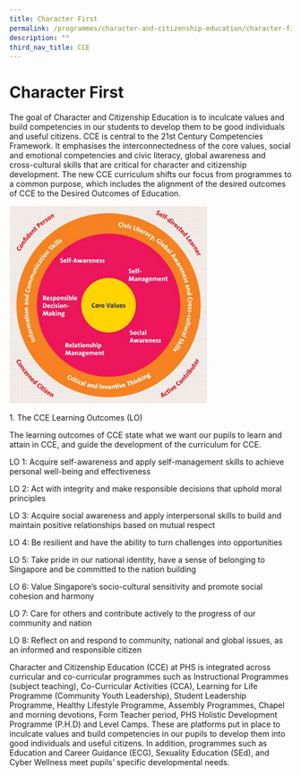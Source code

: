 ```yaml
---
title: Character First
permalink: /programmes/character-and-citizenship-education/character-first/
description: ""
third_nav_title: CCE
---
```


# **Character First**

The goal of Character and Citizenship Education is to inculcate values and build competencies in our students to develop them to be good individuals and useful citizens. CCE is central to the 21st Century Competencies Framework. It emphasises the interconnectedness of the core values, social and emotional competencies and civic literacy, global awareness and cross-cultural skills that are critical for character and citizenship development. The new CCE curriculum shifts our focus from programmes to a common purpose, which includes the alignment of the desired outcomes of CCE to the Desired Outcomes of Education.

<img src="/images/cce-characterFirst.jpg" 
     style="width:70%">
		 
1\. The CCE Learning Outcomes (LO)

  

The learning outcomes of CCE state what we want our pupils to learn and attain in CCE, and guide the development of the curriculum for CCE.

LO 1: Acquire self-awareness and apply self-management skills to achieve personal well-being and effectiveness

LO 2: Act with integrity and make responsible decisions that uphold moral principles 

LO 3: Acquire social awareness and apply interpersonal skills to build and maintain positive relationships based on mutual respect

LO 4: Be resilient and have the ability to turn challenges into opportunities

LO 5: Take pride in our national identity, have a sense of belonging to Singapore and be committed to the nation building

LO 6: Value Singapore’s socio-cultural sensitivity and promote social cohesion and harmony 

LO 7: Care for others and contribute actively to the progress of our community and nation

LO 8: Reflect on and respond to community, national and global issues, as an informed and responsible citizen

Character and Citizenship Education (CCE) at PHS is integrated across  curricular and co-curricular programmes such as Instructional Programmes (subject teaching), Co-Curricular Activities (CCA), Learning for Life Programme (Community Youth Leadership), Student Leadership Programme, Healthy Lifestyle Programme, Assembly Programmes, Chapel and morning devotions, Form Teacher period, PHS Holistic Development Programme (P.H.D) and Level Camps. These are platforms put in place to inculcate values and build competencies in our pupils to develop them into good individuals and useful citizens. In addition, programmes such as Education and Career Guidance (ECG), Sexuality Education (SEd), and Cyber Wellness meet pupils’ specific developmental needs.